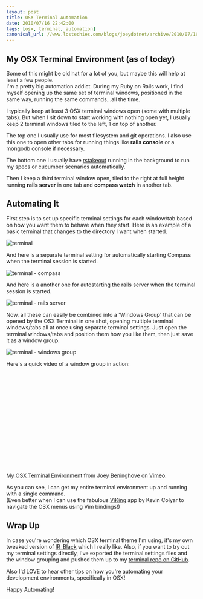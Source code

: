 ```yaml
---
layout: post
title: OSX Terminal Automation
date: 2010/07/16 22:42:00
tags: [osx, terminal, automation]
canonical_url: //www.lostechies.com/blogs/joeydotnet/archive/2010/07/16/quick-tip-osx-terminal-automation.aspx
---
```


## My OSX Terminal Environment (as of today)

Some of this might be old hat for a lot of you, but maybe this will help at least a few people.  
I'm a pretty big automation addict.  During my Ruby on Rails work, I find myself opening up the 
same set of terminal windows, positioned in the same way, running the same commands...all the time.  

I typically keep at least 3 OSX terminal windows open (some with multiple tabs).  But when I sit down 
to start working with nothing open yet, I usually keep 2 terminal windows tiled to the left, 1 on top 
of another.  

The top one I usually use for most filesystem and git operations.  I also use this one to open other 
tabs for running things like **rails console** or a mongodb console if necessary.

The bottom one I usually have [rstakeout](http://github.com/EdvardM/rstakeout) running in the background 
to run my specs or cucumber scenarios automatically.  

Then I keep a third terminal window open, tiled to the right at full height running **rails server** in one 
tab and **compass watch** in another tab.

## Automating It

First step is to set up specific terminal settings for each window/tab based on how you want them to 
behave when they start.  Here is an example of a basic terminal that changes to the directory I want 
when started.

<img src='/assets/images/terminal.png' alt='terminal' />

And here is a separate terminal setting for automatically starting Compass when the terminal session is 
started.

<img src='/assets/images/terminal-compass.png' alt='terminal - compass' />

And here is a another one for autostarting the rails server when the terminal session is started.

<img src='/assets/images/terminal-rails-server.png' alt='terminal - rails server' />

Now, all these can easily be combined into a 'Windows Group' that can be opened by the OSX Terminal in 
one shot, opening multiple terminal windows/tabs all at once using separate terminal settings.  Just 
open the terminal windows/tabs and position them how you like them, then just save it as a window group.

<img src='/assets/images/terminal-windows-group.png' alt='terminal - windows group' />

Here's a quick video of a window group in action:

<object width="400" height="250"><param name="allowfullscreen" value="true" /><param name="allowscriptaccess" value="always" /><param name="movie" value="http://vimeo.com/moogaloop.swf?clip_id=13406868&amp;server=vimeo.com&amp;show_title=1&amp;show_byline=1&amp;show_portrait=1&amp;color=&amp;fullscreen=1&amp;autoplay=0&amp;loop=0" /><embed src="http://vimeo.com/moogaloop.swf?clip_id=13406868&amp;server=vimeo.com&amp;show_title=1&amp;show_byline=1&amp;show_portrait=1&amp;color=&amp;fullscreen=1&amp;autoplay=0&amp;loop=0" type="application/x-shockwave-flash" allowfullscreen="true" allowscriptaccess="always" width="400" height="250"></embed></object><p><a href="http://vimeo.com/13406868">My OSX Terminal Environment</a> from <a href="http://vimeo.com/user3814096">Joey Beninghove</a> on <a href="http://vimeo.com">Vimeo</a>.</p>

As you can see, I can get my entire terminal environment up and running with a single command.  
(Even better when I can use the fabulous [ViKing](http://www.vikingapp.com) app by Kevin Colyar to 
navigate the OSX menus using Vim bindings!)

## Wrap Up

In case you're wondering which OSX terminal theme I'm using, it's my own tweaked version of 
[IR_Black](http://blog.infinitered.com/entries/show/6) which I really like.  Also, if you want to 
try out my terminal settings directly, I've exported the terminal settings files and the window 
grouping and pushed them up to my [terminal repo on GitHub](http://github.com/joeybeninghove/terminal).  

Also I'd LOVE to hear other tips on how you're automating your development environments, specifically in OSX!

Happy Automating!

